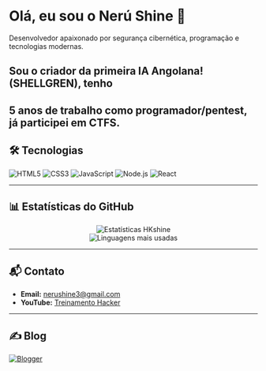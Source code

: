 
# Olá, eu sou o Nerú Shine 👋

Desenvolvedor apaixonado por segurança cibernética, programação e tecnologias modernas. 

## Sou o criador da primeira IA Angolana! (SHELLGREN), tenho
5 anos de trabalho como programador/pentest, já participei em CTFS. 
---

## 🛠️ Tecnologias

![HTML5](https://img.shields.io/badge/HTML5-E34F26?style=for-the-badge&logo=html5&logoColor=white)
![CSS3](https://img.shields.io/badge/CSS3-1572B6?style=for-the-badge&logo=css3&logoColor=white)
![JavaScript](https://img.shields.io/badge/JavaScript-F7DF1E?style=for-the-badge&logo=javascript&logoColor=black)
![Node.js](https://img.shields.io/badge/Node.js-339933?style=for-the-badge&logo=nodedotjs&logoColor=white)
![React](https://img.shields.io/badge/React-20232A?style=for-the-badge&logo=react&logoColor=61DAFB)

---

## 📊 Estatísticas do GitHub

<p align="center">
  <img src="https://github-readme-stats.vercel.app/api?username=HKshine&show_icons=true&theme=github_dark" alt="Estatísticas HKshine"/>
  <br/>
  <img src="https://github-readme-stats.vercel.app/api/top-langs/?username=HKshine&layout=compact&theme=github_dark" alt="Linguagens mais usadas"/>
</p>

---

## 📬 Contato

- **Email:** [nerushine3@gmail.com](mailto:nerushine3@gmail.com)  
- **YouTube:** [Treinamento Hacker](https://www.youtube.com/@Treinamento-hacker)

---

## ✍️ Blog

[![Blogger](https://img.shields.io/badge/Blogger-FF5722?style=for-the-badge&logo=blogger&logoColor=white)](https://shellgren.blogspot.com)
